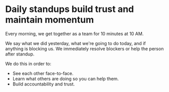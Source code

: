 # Daily standups build trust and maintain momentum

Every morning, we get together as a team for 10 minutes at 10 AM.

We say what we did yesterday, what we're going to do today, and if anything is blocking us. We immediately resolve blockers or help the person after standup.

We do this in order to:

* See each other face-to-face.
* Learn what others are doing so you can help them.
* Build accountability and trust.
